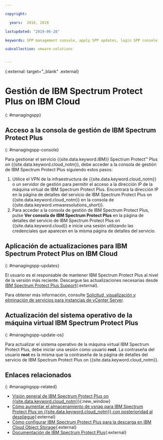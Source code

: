 ```yaml
---

copyright:

  years:  2016, 2019

lastupdated: "2019-06-28"

keywords: SPP management console, apply SPP updates, login SPP console

subcollection: vmware-solutions


---
```


{:external: target="_blank" .external}

# Gestión de IBM Spectrum Protect Plus on IBM Cloud
{: #managingspp}

## Acceso a la consola de gestión de IBM Spectrum Protect Plus
{: #managingspp-console}

Para gestionar el servicio {{site.data.keyword.IBM}} Spectrum Protect&trade; Plus on {{site.data.keyword.cloud_notm}}, debe acceder a la consola de gestión de IBM Spectrum Protect Plus siguiendo estos pasos:
1. Utilice el VPN de la infraestructura de {{site.data.keyword.cloud_notm}} o un servidor de gestión para permitir el acceso a la dirección IP de la máquina virtual de IBM Spectrum Protect Plus. Encontrará la dirección IP en la página de detalles del servicio de IBM Spectrum Protect Plus on {{site.data.keyword.cloud_notm}} en la consola de {{site.data.keyword.vmwaresolutions_short}}.
2. Para acceder a la consola de gestión de IBM Spectrum Protect Plus, pulse **Ver consola de IBM Spectrum Protect Plus** en la página de detalles del servicio de IBM Spectrum Protect Plus on {{site.data.keyword.cloud}} e inicie una sesión utilizando las credenciales que aparecen en la misma página de detalles del servicio.

## Aplicación de actualizaciones para IBM Spectrum Protect Plus on IBM Cloud
{: #managingspp-updates}

El usuario es el responsable de mantener IBM Spectrum Protect Plus al nivel de la versión más reciente. Descargue las actualizaciones necesarias desde [IBM Spectrum Protect Plus Support](https://www.ibm.com/mysupport/s/topic/0TO50000000IQWtGAO/spectrum-protect-plus){:external}.

Para obtener más información, consulte [Solicitud, visualización y eliminación de servicios para instancias de vCenter Server](/docs/services/vmwaresolutions/vcenter?topic=vmware-solutions-vc_addingremovingservices).

## Actualización del sistema operativo de la máquina virtual IBM Spectrum Protect Plus
{: #managingspp-update-os}

Para actualizar el sistema operativo de la máquina virtual IBM Spectrum Protect Plus, debe iniciar una sesión como usuario **root**. La contraseña del usuario **root** es la misma que la contraseña de la página de detalles del servicio de IBM Spectrum Protect Plus on {{site.data.keyword.cloud_notm}}.

## Enlaces relacionados
{: #managingspp-related}

* [Visión general de IBM Spectrum Protect Plus on {{site.data.keyword.cloud_notm}}](/docs/services/vmwaresolutions/services?topic=vmware-solutions-spp_considerations){:new_window}
* [Cómo aumentar el almacenamiento de vsnap para IBM Spectrum Protect Plus on {{site.data.keyword.cloud_notm}} con posterioridad al despliegue](https://developer.ibm.com/recipes/tutorials/how-to-increase-vsnap-storage-for-ibm-spectrum-protect-plus-on-ibm-cloud-post-deployment/){:external}
* [Cómo configurar IBM Spectrum Protect Plus para la descarga en IBM Cloud Object Storage](https://developer.ibm.com/recipes/tutorials/how-to-configure-ibm-spectrum-protect-plus-to-offload-to-ibm-cloud-object-storage/){:external}
* [Documentación de IBM Spectrum Protect Plus](https://www.ibm.com/support/knowledgecenter/en/SSNQFQ/landing/welcome_ssnqfq.html){:external}
